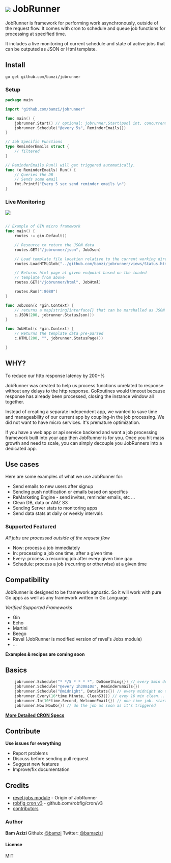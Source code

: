 # ![](https://raw.githubusercontent.com/bamzi/jobrunner/master/views/runclock.jpg) JobRunner

JobRunner is framework for performing work asynchronously, outside of the request flow. It comes with cron to schedule and queue job functions for processing at specified time.

It includes a live monitoring of current schedule and state of active jobs that can be outputed as JSON or Html template.

## Install

`go get github.com/bamzi/jobrunner`

### Setup

```go
package main

import "github.com/bamzi/jobrunner"

func main() {
    jobrunner.Start() // optional: jobrunner.Start(pool int, concurrent int, updateDuration int) (10, 1)
    jobrunner.Schedule("@every 5s", ReminderEmails{})
}

// Job Specific Functions
type ReminderEmails struct {
    // filtered
}

// ReminderEmails.Run() will get triggered automatically.
func (e ReminderEmails) Run() {
    // Queries the DB
    // Sends some email
    fmt.Printf("Every 5 sec send reminder emails \n")
}
```

### Live Monitoring

![](https://raw.githubusercontent.com/bamzi/jobrunner/master/views/jobrunner-html.png)

```go

// Example of GIN micro framework
func main() {
    routes := gin.Default()

    // Resource to return the JSON data
    routes.GET("/jobrunner/json", JobJson)

    // Load template file location relative to the current working directory
    routes.LoadHTMLGlob("../github.com/bamzi/jobrunner/views/Status.html")

    // Returns html page at given endpoint based on the loaded
    // template from above
    routes.GET("/jobrunner/html", JobHtml)

    routes.Run(":8080")
}

func JobJson(c *gin.Context) {
    // returns a map[string]interface{} that can be marshalled as JSON
    c.JSON(200, jobrunner.StatusJson())
}

func JobHtml(c *gin.Context) {
    // Returns the template data pre-parsed
    c.HTML(200, "", jobrunner.StatusPage())

}

```

## WHY?

To reduce our http response latency by 200+%

JobRunner was created to help us process functions unrelated to response without any delays to the http response. GoRoutines would timeout because response has already been processed, closing the instance window all together.

Instead of creating a separate independent app, we wanted to save time and manageability of our current app by coupling-in the job processing. We did not want to have micro services. It's premature optimization.

If you have a web app or api service backend and want a job processing framework built into your app then JobRunner is for you. Once you hit mass growth and need to scale, you can simply decouple you JobRunners into a dedicated app.

## Use cases

Here are some examples of what we use JobRunner for:

- Send emails to new users after signup
- Sending push notification or emails based on specifics
- ReMarketing Engine - send invites, reminder emails, etc ...
- Clean DB, data or AMZ S3
- Sending Server stats to monitoring apps
- Send data stats at daily or weekly intervals

### Supported Featured

_All jobs are processed outside of the request flow_

- Now: process a job immediately
- In: processing a job one time, after a given time
- Every: process a recurring job after every given time gap
- Schedule: process a job (recurring or otherwise) at a given time

## Compatibility

JobRunner is designed to be framework agnostic. So it will work with pure Go apps as well as any framework written in Go Language.

_Verified Supported Frameworks_

- Gin
- Echo
- Martini
- Beego
- Revel (JobRunner is modified version of revel's Jobs module)
- ...

**Examples & recipes are coming soon**

## Basics

```go
    jobrunner.Schedule("* */5 * * * *", DoSomething{}) // every 5min do something
    jobrunner.Schedule("@every 1h30m10s", ReminderEmails{})
    jobrunner.Schedule("@midnight", DataStats{}) // every midnight do this..
    jobrunner.Every(16*time.Minute, CleanS3{}) // evey 16 min clean...
    jobrunner.In(10*time.Second, WelcomeEmail{}) // one time job. starts after 10sec
    jobrunner.Now(NowDo{}) // do the job as soon as it's triggered
```

[**More Detailed CRON Specs**](https://github.com/robfig/cron/blob/v2/doc.go)

## Contribute

**Use issues for everything**

- Report problems
- Discuss before sending pull request
- Suggest new features
- Improve/fix documentation

## Credits

- [revel jobs module](https://github.com/revel/modules/tree/master/jobs) - Origin of JobRunner
- [robfig cron v3](https://github.com/robfig/cron/tree/v3) - github.com/robfig/cron/v3
- [contributors](https://github.com/bamzi/jobrunner/graphs/contributors)

### Author

**Bam Azizi**
Github: [@bamzi](https://github.com/bamzi)
Twitter: [@bamazizi](https://twitter/bamazizi)

#### License

MIT
